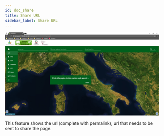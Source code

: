 ```yaml
---
id: doc_share
title: Share URL
sidebar_label: Share URL
---
```


![share.png](assets/share.png)


This feature shows the url (complete with permalink), url that needs to be sent to share the page.

